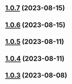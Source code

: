 ## [1.0.7](https://github.com/lf-trygghetstjanster/bankid4keycloak6/compare/v1.0.6...v1.0.7) (2023-08-15)



## [1.0.6](https://github.com/lf-trygghetstjanster/bankid4keycloak6/compare/v1.0.5...v1.0.6) (2023-08-15)



## [1.0.5](https://github.com/lf-trygghetstjanster/bankid4keycloak6/compare/v1.0.4...v1.0.5) (2023-08-11)



## [1.0.4](https://github.com/lf-trygghetstjanster/bankid4keycloak6/compare/v1.0.3...v1.0.4) (2023-08-11)



## [1.0.3](https://github.com/lf-trygghetstjanster/bankid4keycloak6/compare/v1.0.2...v1.0.3) (2023-08-08)



